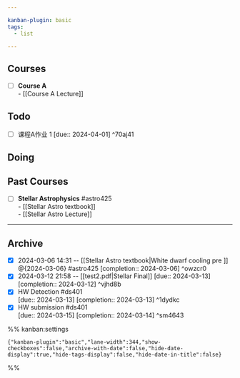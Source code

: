 ```yaml
---

kanban-plugin: basic
tags:
  - list

---
```


## Courses

- [ ] **Course A** <br>- [[Course A Lecture]]


## Todo

- [ ] 课程A作业 1  [due:: 2024-04-01] ^70aj41


## Doing



## Past Courses

- [ ] **Stellar Astrophysics** #astro425<br>- [[Stellar Astro textbook]]<br>- [[Stellar Astro Lecture]]


***

## Archive

- [x] 2024-03-06 14:31 -- [[Stellar Astro textbook|White dwarf cooling pre ]]<br>@{2024-03-06} #astro425 [completion:: 2024-03-06] ^owzcr0
- [x] 2024-03-12 21:58 -- [[test2.pdf|Stellar Final]]  [due:: 2024-03-13]  [completion:: 2024-03-12] ^vjhd8b
- [x] HW Detection #ds401  <br>  [due:: 2024-03-13]  [completion:: 2024-03-13] ^1dydkc
- [x] HW submission #ds401 <br>  [due:: 2024-03-15]  [completion:: 2024-03-14] ^sm4643

%% kanban:settings
```
{"kanban-plugin":"basic","lane-width":344,"show-checkboxes":false,"archive-with-date":false,"hide-date-display":true,"hide-tags-display":false,"hide-date-in-title":false}
```
%%